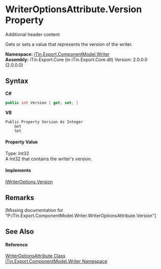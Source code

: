# WriterOptionsAttribute.Version Property 
Additional header content 

Gets or sets a value that represents the version of the writer.

**Namespace:**&nbsp;<a href="N_iTin_Export_ComponentModel_Writer">iTin.Export.ComponentModel.Writer</a><br />**Assembly:**&nbsp;iTin.Export.Core (in iTin.Export.Core.dll) Version: 2.0.0.0 (2.0.0.0)

## Syntax

**C#**<br />
``` C#
public int Version { get; set; }
```

**VB**<br />
``` VB
Public Property Version As Integer
	Get
	Set
```


#### Property Value
Type: Int32<br />A Int32 that contains the writer's version.

#### Implements
<a href="P_iTin_Export_ComponentModel_Writer_IWriterOptions_Version">IWriterOptions.Version</a><br />

## Remarks
\[Missing <remarks> documentation for "P:iTin.Export.ComponentModel.Writer.WriterOptionsAttribute.Version"\]

## See Also


#### Reference
<a href="T_iTin_Export_ComponentModel_Writer_WriterOptionsAttribute">WriterOptionsAttribute Class</a><br /><a href="N_iTin_Export_ComponentModel_Writer">iTin.Export.ComponentModel.Writer Namespace</a><br />